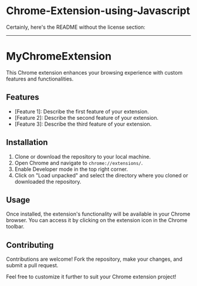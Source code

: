 # Chrome-Extension-using-Javascript
Certainly, here's the README without the license section:

---

# MyChromeExtension

This Chrome extension enhances your browsing experience with custom features and functionalities.

## Features

- [Feature 1]: Describe the first feature of your extension.
- [Feature 2]: Describe the second feature of your extension.
- [Feature 3]: Describe the third feature of your extension.

## Installation

1. Clone or download the repository to your local machine.
2. Open Chrome and navigate to `chrome://extensions/`.
3. Enable Developer mode in the top right corner.
4. Click on "Load unpacked" and select the directory where you cloned or downloaded the repository.

## Usage

Once installed, the extension's functionality will be available in your Chrome browser. You can access it by clicking on the extension icon in the Chrome toolbar.

## Contributing

Contributions are welcome! Fork the repository, make your changes, and submit a pull request.


Feel free to customize it further to suit your Chrome extension project!
